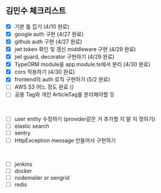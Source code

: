 ## 김민수 체크리스트

- [x] 기본 틀 잡기 (4/10 완료)
- [x] google auth 구현 (4/27 완료)
- [x] github auth 구현 (4/27 완료)
- [x] jwt token 확인 및 갱신 middleware 구현 (4/29 완료)
- [x] jwt guard, decorator 구현하기 (4/29 완료)
- [x] TypeORM module을 app.module.ts에서 분리 (4/30 완료)
- [x] cors 적용하기 (4/30 완료)
- [x] frontend의 auth 로직 구현하기 (5/2 완료)
- [ ] AWS S3 어느 정도 완료 ()
- [ ] 공용 Tag와 개인 ArticleTag를 분리해야할 듯

<br/>

- [ ] user entity 수정하기 (provider같은 거 추가할 지 말 지 정하기)
- [ ] elastic search
- [ ] sentry
- [ ] HttpException message 만들어서 구현하기

<br/>

- [ ] jenkins
- [ ] docker
- [ ] nodemailer or sengrid
- [ ] redis
